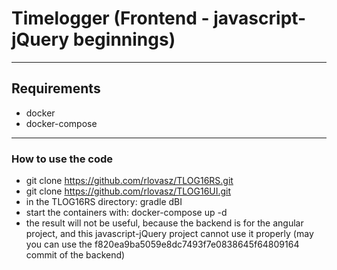 # Timelogger (Frontend - javascript-jQuery beginnings)

----
## Requirements

* docker 
* docker-compose

----


### How to use the code

* git clone https://github.com/rlovasz/TLOG16RS.git
* git clone https://github.com/rlovasz/TLOG16UI.git
* in the TLOG16RS directory: gradle dBI
* start the containers with: docker-compose up -d
* the result will not be useful, because the backend is for the angular project, and this javascript-jQuery project cannot use it properly (may you can use the f820ea9ba5059e8dc7493f7e0838645f64809164 commit of the backend)

